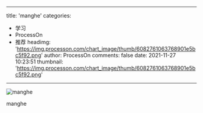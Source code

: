 
---
title: 'manghe'
categories: 
 - 学习
 - ProcessOn
 - 推荐
headimg: 'https://img.processon.com/chart_image/thumb/6082761063768901e5bc5f92.png'
author: ProcessOn
comments: false
date: 2021-11-27 10:23:51
thumbnail: 'https://img.processon.com/chart_image/thumb/6082761063768901e5bc5f92.png'
---

<div>   
<img class="thumb" alt="manghe" src="https://img.processon.com/chart_image/thumb/6082761063768901e5bc5f92.png" referrerpolicy="no-referrer">
<p>manghe</p>  
</div>
            